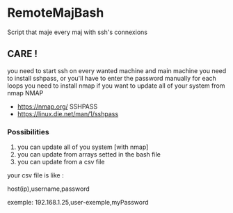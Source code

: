 # RemoteMajBash
Script that maje every maj with ssh's connexions

## CARE !
you need to start ssh on every wanted machine and main machine
you need to install sshpass, or you'll have to enter the password manually for each loops
you need to install nmap if you want to update all of your system from nmap
NMAP
- https://nmap.org/
SSHPASS
- https://linux.die.net/man/1/sshpass

### Possibilities
1. you can update all of you system [with nmap]
2. you can update from arrays setted in the bash file
3. you can update from a csv file

your csv file is like :

host(ip),username,password

exemple:
192.168.1.25,user-exemple,myPassword
